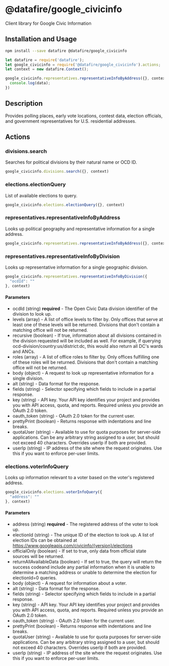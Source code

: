 # @datafire/google_civicinfo

Client library for Google Civic Information

## Installation and Usage
```bash
npm install --save datafire @datafire/google_civicinfo
```

```js
let datafire = require('datafire');
let google_civicinfo = require('@datafire/google_civicinfo').actions;
let context = new datafire.Context();

google_civicinfo.representatives.representativeInfoByAddress({}, context).then(data => {
  console.log(data);
})
```

## Description
Provides polling places, early vote locations, contest data, election officials, and government representatives for U.S. residential addresses.

## Actions
### divisions.search
Searches for political divisions by their natural name or OCD ID.


```js
google_civicinfo.divisions.search({}, context)
```


### elections.electionQuery
List of available elections to query.


```js
google_civicinfo.elections.electionQuery({}, context)
```


### representatives.representativeInfoByAddress
Looks up political geography and representative information for a single address.


```js
google_civicinfo.representatives.representativeInfoByAddress({}, context)
```


### representatives.representativeInfoByDivision
Looks up representative information for a single geographic division.


```js
google_civicinfo.representatives.representativeInfoByDivision({
  "ocdId": ""
}, context)
```

#### Parameters
* ocdId (string) **required** - The Open Civic Data division identifier of the division to look up.
* levels (array) - A list of office levels to filter by. Only offices that serve at least one of these levels will be returned. Divisions that don't contain a matching office will not be returned.
* recursive (boolean) - If true, information about all divisions contained in the division requested will be included as well. For example, if querying ocd-division/country:us/district:dc, this would also return all DC's wards and ANCs.
* roles (array) - A list of office roles to filter by. Only offices fulfilling one of these roles will be returned. Divisions that don't contain a matching office will not be returned.
* body (object) - A request to look up representative information for a single division.
* alt (string) - Data format for the response.
* fields (string) - Selector specifying which fields to include in a partial response.
* key (string) - API key. Your API key identifies your project and provides you with API access, quota, and reports. Required unless you provide an OAuth 2.0 token.
* oauth_token (string) - OAuth 2.0 token for the current user.
* prettyPrint (boolean) - Returns response with indentations and line breaks.
* quotaUser (string) - Available to use for quota purposes for server-side applications. Can be any arbitrary string assigned to a user, but should not exceed 40 characters. Overrides userIp if both are provided.
* userIp (string) - IP address of the site where the request originates. Use this if you want to enforce per-user limits.

### elections.voterInfoQuery
Looks up information relevant to a voter based on the voter's registered address.


```js
google_civicinfo.elections.voterInfoQuery({
  "address": ""
}, context)
```

#### Parameters
* address (string) **required** - The registered address of the voter to look up.
* electionId (string) - The unique ID of the election to look up. A list of election IDs can be obtained at https://www.googleapis.com/civicinfo/{version}/elections
* officialOnly (boolean) - If set to true, only data from official state sources will be returned.
* returnAllAvailableData (boolean) - If set to true, the query will return the success codeand include any partial information when it is unable to determine a matching address or unable to determine the election for electionId=0 queries.
* body (object) - A request for information about a voter.
* alt (string) - Data format for the response.
* fields (string) - Selector specifying which fields to include in a partial response.
* key (string) - API key. Your API key identifies your project and provides you with API access, quota, and reports. Required unless you provide an OAuth 2.0 token.
* oauth_token (string) - OAuth 2.0 token for the current user.
* prettyPrint (boolean) - Returns response with indentations and line breaks.
* quotaUser (string) - Available to use for quota purposes for server-side applications. Can be any arbitrary string assigned to a user, but should not exceed 40 characters. Overrides userIp if both are provided.
* userIp (string) - IP address of the site where the request originates. Use this if you want to enforce per-user limits.

